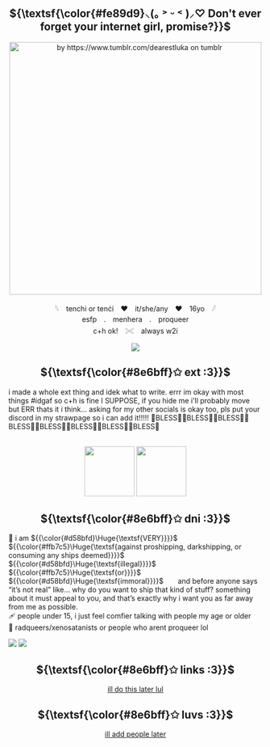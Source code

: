   <div align="center">

## ${\textsf{\color{#fe89d9}⸜(｡ ˃ ᵕ ˂ )⸝♡   Don't ever forget your internet girl, promise?}}$
</div>

<p align="center">
  <img src="https://64.media.tumblr.com/e1ad384a33be8c97b27cf1e880dab14a/a69565aec2fb09cc-85/s2048x3072/a804a891c37aaa1775db5dab6c12a12be3e29dd0.pnj" width="500px" alt="by https://www.tumblr.com/dearestluka on tumblr"/>
<p align="center"> 𓆩　tenchi or tenċi　♥　it/she/any　♥　16yo　𓆪 <br/>
 esfp　.　menhera　.　proqueer <br/>
 c+h ok!　𓏵　always w2i </p> 


<p align=center><img src="https://komarev.com/ghpvc/?username=n0-ey3s&color=ffc2df&style=flat&label=_ _fans!_ _" /></p>

<div align="center">
  
## ${\textsf{\color{#8e6bff}✩ ext :3}}$
</div>
i made a whole ext thing and idek what to write. errr im okay with most things #idgaf so c+h is fine I SUPPOSE, if you hide me i'll probably move but ERR thats it i think... asking for my other socials is okay too, pls put your discord in my strawpage so i can add it!!!!! 🙏BLESS🙏🙏BLESS🙏🙏BLESS🙏🙏BLESS🙏🙏BLESS🙏🙏BLESS🙏🙏BLESS🙏🙏BLESS🙏<br/><br/>

<p align="center"><img src="https://64.media.tumblr.com/4f3be75b3c1065469971b572d7bc747d/471b57e85ecf3ea2-5d/s100x200/51a872eb384f84afb08fa3d59910308f6c48bfe1.pnj" width="99px"> <img src="https://64.media.tumblr.com/7ac00a1ca611d0ae402400b299d00061/152dea0b0c5060b9-ee/s100x200/f685aa13b85cd813b32a0d8eb1d9341271865be1.gifv" width="99px"></p>
<div align="center">
  
## ${\textsf{\color{#8e6bff}✩ dni :3}}$
</div>

💉 i am ${{\color{#d58bfd}\Huge{\textsf{VERY}}}}$ ${{\color{#ffb7c5}\Huge{\textsf{against proshipping, darkshipping, or consuming any ships deemed}}}}$ ${{\color{#d58bfd}\Huge{\textsf{illegal}}}}$ ${{\color{#ffb7c5}\Huge{\textsf{or}}}}$ ${{\color{#d58bfd}\Huge{\textsf{immoral}}}}$
⠀ ⠀and before anyone says “it’s not real” like… why do you want to ship that kind of stuff? something about it must appeal to you, and that’s exactly why i want you as far away from me as possible.<br/>
🩹 people under 15, i just feel comfier talking with people my age or older<br/>
💉 radqueers/xenosatanists or people who arent proqueer lol

<img src="https://64.media.tumblr.com/67f2335bbf84fdeba4217ad32f337949/3be04a2f656d0041-93/s250x400/641fb58c509b86de11e54a49bb4344f1571b2aae.gifv"> <img src="https://64.media.tumblr.com/607939b041ea7536a7ab842fe3886708/b31d0a9ab31ddd2c-de/s100x200/05eeb1e08cc19e73dc48127a179931c5c22194ca.pnj">

<div align="center">
  
## ${\textsf{\color{#8e6bff}✩ links :3}}$
</div>
<p align=center><a href="x">ill do this later lul</a></p>

<div align="center">
  
## ${\textsf{\color{#8e6bff}✩ luvs :3}}$
</div>
<p align=center><a href="x">ill add people later</a></p>
</div>
